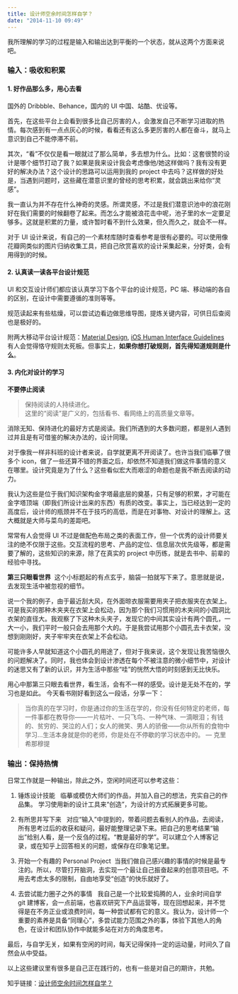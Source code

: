 ```yaml
---
title: 设计师空余时间怎样自学？
date: "2014-11-10 09:49"
---
```


我所理解的学习的过程是输入和输出达到平衡的一个状态，就从这两个方面来说吧。

### 输入：吸收和积累  

#### 1. 好作品那么多，用心去看

国外的 Dribbble、Behance，国内的 UI 中国、站酷、优设等。

首先，在这些平台上会看到很多比自己厉害的人，会激发自己不断学习进取的热情。每次感到有一点点灰心的时候，看看还有这么多更厉害的人都在奋斗，就马上意识到自己不能停滞不前。

其次，“看”不仅仅是看一眼就过了那么简单，多去想为什么。比如：这套很赞的设计是哪个细节打动了我？如果是我来设计我会考虑像他/她这样做吗？我有没有更好的解决办法？这个设计的思路可以运用到我的 project 中去吗？这样做的好处是，当遇到问题时，这些藏在潜意识里的曾经的思考积累，就会跳出来给你“灵感”。

我一直认为并不存在什么神奇的灵感。所谓灵感，不过是我们潜意识池中的浪花刚好在我们需要的时候翻卷了起来。而怎么才能被浪花击中呢，池子里的水一定要足够多。这就是积累的力量，或许暂时看不到什么效果，但久而久之，就会不一样。

对于 UI 设计来说，有自己的一个素材库随时查看参考是很有必要的。可以使用像花瓣网类似的图片归纳收集工具，把自己欣赏喜欢的设计采集起来，分好类，会有用得到的时候。

#### 2. 认真读一读各平台设计规范

UI 和交互设计师们都应该认真学习下各个平台的设计规范，PC 端、移动端的各自的区别，在设计中需要遵循的准则等等。

规范读起来有些枯燥，可以尝试边看边做思维导图，提炼关键内容，可供日后查阅也是极好的。

附两大移动平台设计规范：[Material Design](https://material.io/), [iOS Human Interface Guidelines](https://developer.apple.com/design/human-interface-guidelines/) 
有人会觉得恪守规则太死板。但事实上，**如果你想打破规则，首先得知道规则是什么**。

#### 3. 内化对设计的学习

**不要停止阅读**

> 保持阅读的人持续进化。   
> 这里的“阅读”是广义的，包括看书、看网络上的高质量文章等。

消除无知、保持进化的最好方式是阅读。我们所遇到的大多数问题，都是别人遇到过并且是有可借鉴的解决办法的，设计同理。

对于像我一样非科班的设计者来说，自学就更离不开阅读了。也许当我们临摹了很多个 icon，做了一些还算不错的界面之后，却依然不知道我们做这件事情的意义在哪里。设计究竟是为了什么？这些看似宏大而艰涩的命题也是我不断去阅读的动力。

我认为这些是位于我们知识架构金字塔最底层的奠基，只有足够的积累，才可能在金字塔顶端（即我们所设计出来的东西）有质的改变。事实上，当已经达到一定的高度后，设计师的瓶颈并不在于技巧的高低，而是在对事物、对设计的理解上。这大概就是大师与菜鸟的差距吧。

常常有人会觉得 UI 不过是做配色布局之类的表面工作，但一个优秀的设计师要关注的绝不仅限于这些。交互流程的思考、产品的定位、信息层次优先级等，都是需要了解的，这些知识的来源，除了在真实的 project 中历练，就是去书中、前辈的经验中寻找。

**第三只眼看世界** 
这个小标题起的有点玄乎，脑袋一拍就写下来了。意思就是说，去发现生活中被忽视的细节。

说一个我的例子，由于最近刮大风，在外面晾衣服需要用夹子把衣服夹在衣架上。可是我买的那种木夹夹在衣架上会松动，因为那个我们习惯用的木夹间的小圆洞比衣架的直径大。我观察了下这种木头夹子，发现它的中间其实设计有两个圆孔，一大一小，我们平时一般只会去用那个大的。于是我尝试用那个小圆孔去卡衣架，没想到刚刚好，夹子牢牢夹在衣架上不会松动。

可能许多人早就知道这个小圆孔的用途了，但对于我来说，这个发现让我苦恼很久的问题解决了。同时，我也体会到设计渗透在每个不被注意的微小细节中，对设计的迷思又有了新的认识，并为生活中那些“哇”的恍然大悟的时刻感到无比快乐。

用心中那第三只眼去看世界，看生活，会有不一样的感受。设计是无处不在的，学习也是如此。
今天看书刚好看到这么一段话，分享一下：

> 当你真的在学习时，你是通过你的生活在学的，你没有任何特定的老师，每一件事都在教导你——一片枯叶、一只飞鸟、一种气味、一滴眼泪；有钱的、贫穷的、哭泣的人们；女人的微笑、男人的骄傲——你从所有的食物中学习…生活本身就是你的老师，你是处在不停歇的学习状态中的。 — 克里希那穆提

### 输出：保持热情

日常工作就是一种输出，除此之外，空闲时间还可以参考这些：

1. 锤炼设计技能   临摹或模仿大师们的作品，并加入自己的想法，充实自己的作品集。
   学习使用新的设计工具来“创造”，为设计的方式拓展更多可能。

2. 有所思并写下来   对应“输入”中提到的，带着问题去看别人的作品，去阅读，所有思考过后的收获和疑问，最好能整理记录下来。把自己的思考结果“输出”给别人看，是一个反刍的过程。“教是最好的学”。可以建立个人博客记录，或在知乎上回答相关的问题，或保存在印象笔记里。

3. 开始一个有趣的 Personal Project  当我们做自己感兴趣的事情的时候是最专注的。所以，尽管打开脑洞，去实现一个最让自己振奋起来的创意项目吧。不用去考虑太多的限制，自由地享受“创造”的快乐就好了。

4. 去尝试能力圈子之外的事情   我自己是一个比较爱捣腾的人，业余时间自学 git 建博客，会一点前端，也喜欢研究下产品运营等，现在回想起来，并不觉得是在不务正业或浪费时间，每一种尝试都有它的意义。我认为，设计师一个重要的素养是具备“同理心”，多尝试能力范围之外的事，体验下其他人的角色，在设计和团队协作中就能多站在对方的角度思考。

最后，与自学无关，如果有空闲的时间，每天记得保持一定的运动量，时间久了自然会从中受益。

以上这些建议里有很多是自己正在践行的，也有一些是对自己的期许，共勉。

知乎链接：[设计师空余时间怎样自学？](https://www.zhihu.com/question/26390567/answer/32984413)
